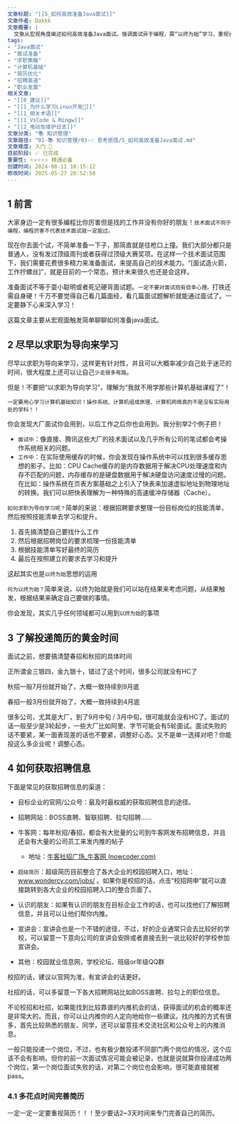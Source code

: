 ```yaml
---
文章标题: "[[5_如何高效准备Java面试]]" 
文章作者: Dakkk
文章概要: |
  文章从宏观角度阐述如何高效准备Java面试。强调面试异于编程，需“以终为始”学习，重视计算机基础。提供了求职黄金时间、招聘信息获取渠道及简历完善建议，助求职者少走弯路。
tags:
- "Java面试"
- "面试准备"
- "求职策略"
- "计算机基础"
- "简历优化"
- "招聘渠道"
- "职业发展"
相关文章:
- "[[0_建议]]"
- "[[1_为什么学习Linux开发📕]]"
- "[[1_相关术语]]"
- "[[1_VsCode & Mingw]]"
- "[[2_电动车维护日志]]"
文章分类: "📚 知识管理"
文章路径: "01-📚 知识管理/03-💡 思考感悟/5_如何高效准备Java面试.md"
文章难度: 入门 🌱
目前阶段: ✅ 已完成
重要性: ⭐⭐⭐⭐⭐ 精通必备
创建时间: 2024-08-11 18:15:12
修改时间: 2025-05-27 20:52:58
---
```


## 1 前言

大家身边一定有很多编程比你厉害但是找的工作并没有你好的朋友！`技术面试不同于编程，编程厉害不代表技术面试就一定能过。`

现在你去面个试，不简单准备一下子，那简直就是往枪口上撞。我们大部分都只是普通人，没有发过顶级周刊或者获得过顶级大赛奖项。在这样一个技术面试范围下，我们需要花费很多精力来准备面试，来提高自己的技术能力。“[面试造火箭，工作拧螺丝]”，就是目前的一个常态，预计未来很久也还是会这样。

准备面试不等于耍小聪明或者死记硬背面试题。`一定不要对面试抱有侥幸心理。`打铁还需自身硬！千万不要觉得自己看几篇面经，看几篇面试题解析就能通过面试了。一定要静下心来深入学习！

这篇文章主要从宏观面触发简单聊聊如何准备java面试。

## 2 尽早以求职为导向来学习

尽早以求职为导向来学习，这样更有针对性，并且可以大概率减少自己处于迷茫的时间，很大程度上还可以让自己`少走很多弯路`。

但是！不要把“以求职为导向学习”，理解为“我就不用学那些计算机基础课程了”！

`一定要用心学习计算机基础知识！操作系统、计算机组成原理、计算机网络真的不是没有实际用处的学科！！`

你会发现大厂面试你会用到，以后工作之后你也会用到。我分别举2个例子把！

- `面试中`：像直接、腾讯这些大厂的技术面试以及几乎所有公司的笔试都会考操作系统相关的问题。
- `工作中`：在实际使用缓存的时候，你会发现在操作系统中可以找到很多缓存思想的影子。比如：CPU Cache缓存的是内存数据用于解决CPU处理速度和内存不匹配的问题，内存缓存的是硬盘数据用于解决硬盘访问速度过慢的问题。在比如：操作系统在页表方案基础之上引入了快表来加速虚拟地址到物理地址的转换。我们可以把快表理解为一种特殊的高速缓冲存储器（Cache）。

`如何求职为导向学习呢？`简单的来说：根据招聘要求整理一份目标岗位的技能清单，然后按照技能清单去学习和提升。

1. 首先搞清楚自己要找什么工作
2. 然后根据招聘岗位的要求梳理一份技能清单
3. 根据技能清单写好最终的简历
4. 最后在按照建立的要求去学习和提升

这起其实也是`以终为始`思想的运用

`何为以终为始？`简单来说，以终为始就是我们可以站在结果来考虑问题，从结果触发，根据结果来确定自己要做的事情。

你会发现，其实几乎任何领域都可以用到`以终为始`的事项

## 3 了解投递简历的黄金时间

面试之前，想要搞清楚春招和秋招的具体时间

正所谓金三银四，金九银十，错过了这个时间，很多公司就没有HC了

秋招一般7月份就开始了，大概一致持续到9月底

春招一般3月份就开始了，大概一致持续到4月底

很多公司，尤其是大厂，到了9月中旬 / 3月中旬，很可能就会没有HC了。面试的话一般至少是3轮起步，一些大厂比如阿里、字节可能会有5轮面试。面试失败的话不要紧，某一面表现差的话也不要紧，调整好心态。又不是单一选择对吧？你能投这么多企业呢！调整心态。

## 4 如何获取招聘信息

下面是常见的获取招聘信息的渠道：

- 目标企业的官网/公众号：最及时最权威的获取招聘信息的途径。

- 招聘网站：BOSS直聘、智联招聘、拉勾招聘......

- 牛客网：每年秋招/春招，都会有大批量的公司到牛客网发布招聘信息，并且还会有大量的公司员工来发内推的帖子
	- 地址：[牛客社招广场_牛客网 (nowcoder.com)](https://www.nowcoder.com/jobs/fulltime/center)

- `超级简历`：超级简历目前整合了各大企业的校园招聘入口，地址：www.wondercv.com/jobs/ 。如果你是校招的话，点击“校招网申”就可以直接跳转到各大企业的校园招聘入口的整合页面了。

- 认识的朋友：如果有认识的朋友在目标企业工作的话，也可以找他们了解招聘信息，并且可以让他们帮你内推。

- 宣讲会：宣讲会也是一个不错的途径，不过，好的企业通常只会去比较好的学校，可以留意一下意向公司的宣讲会安排或者直接去到一说比较好的学校参加宣讲会。

- 其他：校园就业信息网，学校论坛、班级or年级QQ群

校招的话，建议以官网为准，有宣讲会的话更好。

社招的话，可以多留意一下各大招聘网站比如BOSS直聘、拉勾上的职位信息。

不论校招和社招，如果能找到比较靠谱的内推机会的话，获得面试的机会的概率还是非常大的。而且，你可以让内推你的人定向地给你一些建议。找内推的方式有很多，首先比较熟悉的朋友、同学，还可以留意技术交流社区和公众号上的内推消息。

一般只能投递一个岗位，不过，也有极少数投递不同部门两个岗位的情况，这个应该不会有影响，但你的前一次面试情况可能会被记录，也就是说就算你投递成功两个岗位，第一个岗位面试失败的话，对第二个岗位也会影响，很可能直接就被pass。

### 4.1 多花点时间完善简历

一定一定一定要重视简历！！！至少要话2~3天时间来专门完善自己的简历。







